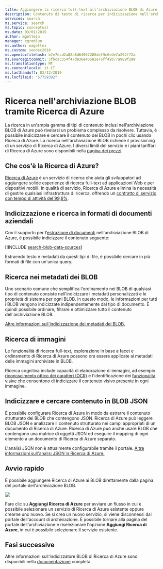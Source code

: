 ```yaml
---
title: Aggiungere la ricerca full-text all'archiviazione BLOB di Azure - Ricerca di Azure
description: Contenuto di testo di ricerca per indicizzazione nell'archiviazione BLOB di Azure per l'indicizzazione di Ricerca di Azure nel codice con l'API REST HTTP.
services: search
ms.service: search
ms.topic: conceptual
ms.date: 03/01/2019
author: mgottein
manager: cgronlun
ms.author: magottei
ms.custom: seodec2018
ms.openlocfilehash: b7e7ecd2a82a8d64967288def9c6ede7a292f72a
ms.sourcegitcommit: 5fbca3354f47d936e46582e76ff49b77a989f299
ms.translationtype: MT
ms.contentlocale: it-IT
ms.lasthandoff: 03/12/2019
ms.locfileid: "57759392"
---
```

# <a name="searching-blob-storage-with-azure-search"></a>Ricerca nell'archiviazione BLOB tramite Ricerca di Azure

La ricerca in un'ampia gamma di tipi di contenuto inclusi nell'archiviazione BLOB di Azure può rivelarsi un problema complesso da risolvere. Tuttavia, è possibile indicizzare e cercare il contenuto dei BLOB in pochi clic usando Ricerca di Azure. La ricerca nell'archiviazione BLOB richiede il provisioning di un servizio di Ricerca di Azure. I diversi limiti del servizio e i piani tariffari di Ricerca di Azure sono disponibili nella [pagina dei prezzi](https://aka.ms/azspricing).

## <a name="what-is-azure-search"></a>Che cos'è la Ricerca di Azure?
[Ricerca di Azure](https://aka.ms/whatisazsearch) è un servizio di ricerca che aiuta gli sviluppatori ad aggiungere solide esperienze di ricerca full-text ad applicazioni Web e per dispositivi mobili. In qualità di servizio, Ricerca di Azure elimina la necessità di gestire qualsiasi infrastruttura di ricerca, offrendo un [contratto di servizio con tempo di attività del 99,9%](https://aka.ms/azuresearchsla).

## <a name="index-and-search-enterprise-document-formats"></a>Indicizzazione e ricerca in formati di documenti aziendali
Con il supporto per l'[estrazione di documenti](https://aka.ms/azsblobindexer) nell'archiviazione BLOB di Azure, è possibile indicizzare il contenuto seguente:

[!INCLUDE [search-blob-data-sources](../../includes/search-blob-data-sources.md)]

Estraendo testo e metadati da questi tipi di file, è possibile cercare in più formati di file con un'unica query. 

## <a name="search-through-your-blob-metadata"></a>Ricerca nei metadati dei BLOB
Uno scenario comune che semplifica l'ordinamento nei BLOB di qualsiasi tipo di contenuto consiste nell'indicizzare i metadati personalizzati e le proprietà di sistema per ogni BLOB. In questo modo, le informazioni per tutti i BLOB vengono indicizzate indipendentemente dal tipo di documento. È quindi possibile ordinare, filtrare e ottimizzare tutto il contenuto dell'archiviazione BLOB.

[Altre informazioni sull'indicizzazione dei metadati dei BLOB.](https://aka.ms/azsblobmetadataindexing)

## <a name="image-search"></a>Ricerca di immagini
Le funzionalità di ricerca full-text, esplorazione in base a facet e ordinamento di Ricerca di Azure possono ora essere applicate ai metadati delle immagini archiviate in BLOB.

Ricerca cognitiva include capacità di elaborazione di immagini, ad esempio [riconoscimento ottico dei caratteri (OCR)](cognitive-search-skill-ocr.md) e l'identificazione dei [funzionalità visive](cognitive-search-skill-image-analysis.md) che consentono di indicizzare il contenuto visivo presente in ogni immagine.

## <a name="index-and-search-through-json-blobs"></a>Indicizzare e cercare contenuto in BLOB JSON
È possibile configurare Ricerca di Azure in modo da estrarre il contenuto strutturato dei BLOB che contengono JSON. Ricerca di Azure può leggere BLOB JSON e analizzare il contenuto strutturato nei campi appropriati di un documento di Ricerca di Azure. Ricerca di Azure può anche usare BLOB che contengono una matrice di oggetti JSON ed eseguire il mapping di ogni elemento a un documento di Ricerca di Azure separato.

L'analisi JSON non è attualmente configurabile tramite il portale. [Altre informazioni sull'analisi JSON in Ricerca di Azure.](https://aka.ms/azsjsonblobindexing)

## <a name="quick-start"></a>Avvio rapido
È possibile aggiungere Ricerca di Azure ai BLOB direttamente dalla pagina del portale dell'archiviazione BLOB.

![](./media/search-blob-storage-integration/blob-blade.png)

Fare clic su **Aggiungi Ricerca di Azure** per avviare un flusso in cui è possibile selezionare un servizio di Ricerca di Azure esistente oppure crearne uno nuovo. Se si crea un nuovo servizio, si viene disconnessi dal portale dell'account di archiviazione. È possibile tornare alla pagina del portale dell'archiviazione e riselezionare l'opzione **Aggiungi Ricerca di Azure**, in cui è possibile selezionare il servizio esistente.

## <a name="next-steps"></a>Fasi successive
Altre informazioni sull'indicizzatore BLOB di Ricerca di Azure sono disponibili nella [documentazione](https://aka.ms/azsblobindexer) completa.
